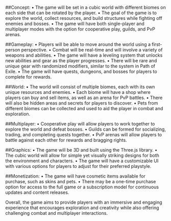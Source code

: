 ##Concept:
•	The game will be set in a cubic world with different biomes on each side that can be rotated by the player.
•	The goal of the game is to explore the world, collect resources, and build structures while fighting off enemies and bosses.
•	The game will have both single-player and multiplayer modes with the option for cooperative play, guilds, and PvP arenas.

##Gameplay:
•	Players will be able to move around the world using a first-person perspective.
•	Combat will be real-time and will involve a variety of weapons and abilities.
•	The game will have a leveling system that unlocks new abilities and gear as the player progresses.
•	There will be rare and unique gear with randomized modifiers, similar to the system in Path of Exile.
•	The game will have quests, dungeons, and bosses for players to complete for rewards.

##World:
•	The world will consist of multiple biomes, each with its own unique resources and enemies.
•	Each biome will have a shop where players can buy and sell items, as well as an arena for PvP battles.
•	There will also be hidden areas and secrets for players to discover.
•	Pets from different biomes can be collected and used to aid the player in combat and exploration.

##Multiplayer:
•	Cooperative play will allow players to work together to explore the world and defeat bosses.
•	Guilds can be formed for socializing, trading, and completing quests together.
•	PvP arenas will allow players to battle against each other for rewards and bragging rights.

##Graphics:
•	The game will be 3D and built using the Three.js library.
•	The cubic world will allow for simple yet visually striking designs for both the environment and characters.
•	The game will have a customizable UI with various options for players to adjust for their preferred playstyle.

##Monetization:
•	The game will have cosmetic items available for purchase, such as skins and pets.
•	There may be a one-time purchase option for access to the full game or a subscription model for continuous updates and content releases.

Overall, the game aims to provide players with an immersive and engaging experience that encourages exploration and creativity while also offering challenging combat and multiplayer interactions.
